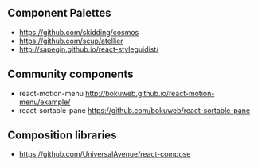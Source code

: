 ## Component Palettes
- https://github.com/skidding/cosmos
- https://github.com/scup/atellier
- http://sapegin.github.io/react-styleguidist/

## Community components
- react-motion-menu http://bokuweb.github.io/react-motion-menu/example/
- react-sortable-pane https://github.com/bokuweb/react-sortable-pane

## Composition libraries
- https://github.com/UniversalAvenue/react-compose

